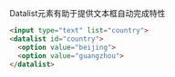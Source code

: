 Datalist元素有助于提供文本框自动完成特性

```html
<input type="text" list="country">
<datalist id="country">
  <option value="beijing">
  <option value="guangzhou">
</datalist>
```